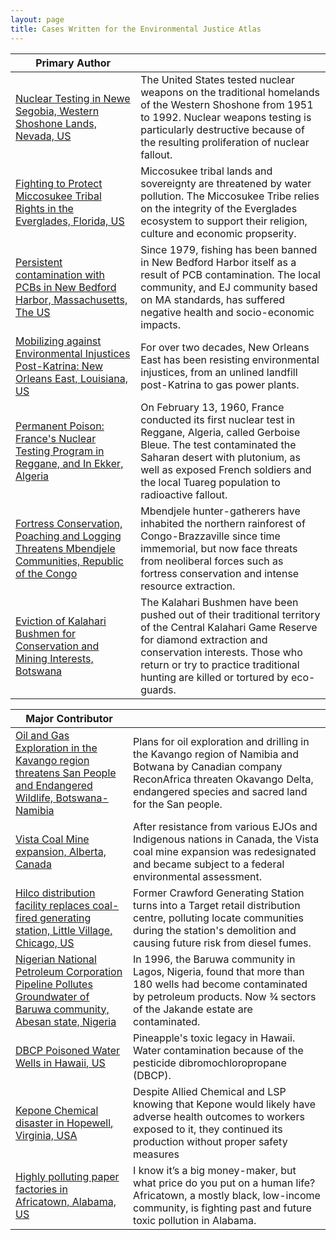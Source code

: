 ```yaml
---
layout: page
title: Cases Written for the Environmental Justice Atlas
---
```

| Primary Author | |
| -------------- | -------------- |
| [Nuclear Testing in Newe Segobia, Western Shoshone Lands, Nevada, US](https://ejatlas.org/conflict/nuclear-testing-in-newe-segobia-western-shoshone-lands-in-nevada-us)  | The United States tested nuclear weapons on the traditional homelands of the Western Shoshone from 1951 to 1992. Nuclear weapons testing is particularly destructive because of the resulting proliferation of nuclear fallout. |
| [Fighting to Protect Miccosukee Tribal Rights in the Everglades, Florida, US](https://ejatlas.org/conflict/fighting-to-protect-miccosukee-tribal-rights-in-the-everglades-florida) | Miccosukee tribal lands and sovereignty are threatened by water pollution. The Miccosukee Tribe relies on the integrity of the Everglades ecosystem to support their religion, culture and economic propserity. |
| [Persistent contamination with PCBs in New Bedford Harbor, Massachusetts, The US](https://ejatlas.org/conflict/pcbs-in-new-bedford-harbor-massachusetts) | Since 1979, fishing has been banned in New Bedford Harbor itself as a result of PCB contamination. The local community, and EJ community based on MA standards, has suffered negative health and socio-economic impacts. |
| [Mobilizing against Environmental Injustices Post-Katrina: New Orleans East, Louisiana, US](https://ejatlas.org/conflict/mobilizing-against-environmental-injustices-post-katrina-new-orleans-east-louisiana-us) | For over two decades, New Orleans East has been resisting environmental injustices, from an unlined landfill post-Katrina to gas power plants. |
| [Permanent Poison: France's Nuclear Testing Program in Reggane, and In Ekker, Algeria](https://ejatlas.org/conflict/permanent-poison-frances-nuclear-testing-program-in-reggane-algeria) | On February 13, 1960, France conducted its first nuclear test in Reggane, Algeria, called Gerboise Bleue. The test contaminated the Saharan desert with plutonium, as well as exposed French soldiers and the local Tuareg population to radioactive fallout. |
| [Fortress Conservation, Poaching and Logging Threatens Mbendjele Communities, Republic of the Congo](https://ejatlas.org/conflict/fortress-conservation-poaching-and-logging-threatens-mbendjele-communities-republic-of-the-congo)  | Mbendjele hunter-gatherers have inhabited the northern rainforest of Congo-Brazzaville since time immemorial, but now face threats from neoliberal forces such as fortress conservation and intense resource extraction. |
| [Eviction of Kalahari Bushmen for Conservation and Mining Interests, Botswana](https://ejatlas.org/conflict/abuse-of-kalahari-bushmen-by-world-wildlife-fund-eco-guards-botswana) | The Kalahari Bushmen have been pushed out of their traditional territory of the Central Kalahari Game Reserve for diamond extraction and conservation interests. Those who return or try to practice traditional hunting are killed or tortured by eco-guards. |


| Major Contributor | |
| -------------- | -------------- |
| [Oil and Gas Exploration in the Kavango region threatens San People and Endangered Wildlife, Botswana-Namibia](https://ejatlas.org/conflict/kavango-oil-botswana-namibia) |Plans for oil exploration and drilling in the Kavango region of Namibia and Botwana by Canadian company ReconAfrica threaten Okavango Delta, endangered species and sacred land for the San people. |
| [Vista Coal Mine expansion, Alberta, Canada](https://ejatlas.org/conflict/vista-coal-mine-expansion-exempted-from-federal-environmental-assessment-alberta-canada) | After resistance from various EJOs and Indigenous nations in Canada, the Vista coal mine expansion was redesignated and became subject to a federal environmental assessment. |
| [Hilco distribution facility replaces coal-fired generating station, Little Village, Chicago, US](https://ejatlas.org/conflict/hilco-distribution-facility-replaces-coal-fired-generating-station-little-village-chicago-us) | Former Crawford Generating Station turns into a Target retail distribution centre, polluting locate communities during the station's demolition and causing future risk from diesel fumes. |
| [Nigerian National Petroleum Corporation Pipeline Pollutes Groundwater of Baruwa community, Abesan state, Nigeria](https://ejatlas.org/conflict/nnpc-pipeline-pollutes-groundwater-in-abesan) | In 1996, the Baruwa community in Lagos, Nigeria, found that more than 180 wells had become contaminated by petroleum products. Now ¾ sectors of the Jakande estate are contaminated. |
| [DBCP Poisoned Water Wells in Hawaii, US](https://ejatlas.org/conflict/pineapples-lasting-legacy-the-poisoned-wells-by-dbcp-in-hawaii) | Pineapple's toxic legacy in Hawaii. Water contamination because of the pesticide dibromochloropropane (DBCP). |
| [Kepone Chemical disaster in Hopewell, Virginia, USA](https://ejatlas.org/conflict/kepone-chemical-disaster-in-virginia-usa) | Despite Allied Chemical and LSP knowing that Kepone would likely have adverse health outcomes to workers exposed to it, they continued its production without proper safety measures |
| [Highly polluting paper factories in Africatown, Alabama, US](https://ejatlas.org/conflict/africatown-united-states) | I know it’s a big money-maker, but what price do you put on a human life? Africatown, a mostly black, low-income community, is fighting past and future toxic pollution in Alabama. |
